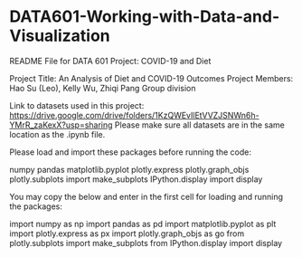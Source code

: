 # DATA601-Working-with-Data-and-Visualization
README File for DATA 601 Project: COVID-19 and Diet

Project Title: An Analysis of Diet and COVID-19 Outcomes
Project Members: Hao Su (Leo), Kelly Wu, Zhiqi Pang
Group division

Link to datasets used in this project: https://drive.google.com/drive/folders/1KzQWEvIlEtVVZJSNWn6h-YMrR_zaKexX?usp=sharing
Please make sure all datasets are in the same location as the .ipynb file.

Please load and import these packages before running the code:

numpy
pandas
matplotlib.pyplot
plotly.express
plotly.graph_objs
plotly.subplots import make_subplots
IPython.display import display

You may copy the below and enter in the first cell for loading and running the packages:

import numpy as np
import pandas as pd
import matplotlib.pyplot as plt
import plotly.express as px
import plotly.graph_objs as go
from plotly.subplots import make_subplots
from IPython.display import display
